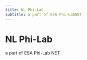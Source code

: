 ```yaml
---
title: NL Phi-Lab
subtitle: a part of ESA Phi-LabNET
---
```


# NL Phi-Lab
a part of ESA Phi-Lab NET
